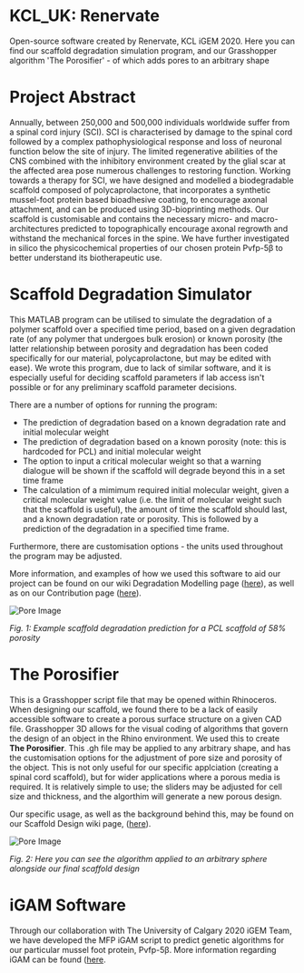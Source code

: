 # KCL_UK: Renervate
Open-source software created by Renervate, KCL iGEM 2020. Here you can find our scaffold degradation simulation program, and our Grasshopper algorithm 'The Porosifier' - of which adds pores to an arbitrary shape


# Project Abstract
Annually, between 250,000 and 500,000 individuals worldwide suffer from a spinal cord injury (SCI). SCI is characterised by damage to the spinal cord followed by a complex pathophysiological response and loss of neuronal function below the site of injury. The limited regenerative abilities of the CNS combined with the inhibitory environment created by the glial scar at the affected area pose numerous challenges to restoring function. Working towards a therapy for SCI, we have designed and modelled a biodegradable scaffold composed of polycaprolactone, that incorporates a synthetic mussel-foot protein based bioadhesive coating, to encourage axonal attachment, and can be produced using 3D-bioprinting methods. Our scaffold is customisable and contains the necessary micro- and macro-architectures predicted to topographically encourage axonal regrowth and withstand the mechanical forces in the spine. We have further investigated in silico the physicochemical properties of our chosen protein Pvfp-5β to better understand its biotherapeutic use.

# Scaffold Degradation Simulator
This MATLAB program can be utilised to simulate the degradation of a polymer scaffold over a specified time period, based on a given degradation rate (of any polymer that undergoes bulk erosion) or known porosity (the latter relationship between porosity and degradation has been coded specifically for our material, polycaprolactone, but may be edited with ease). We wrote this program, due to lack of similar software, and it is especially useful for deciding scaffold parameters if lab access isn't possible or for any preliminary scaffold parameter decisions.

There are a number of options for running the program:
* The prediction of degradation based on a known degradation rate and initial molecular weight
* The prediction of degradation based on a known porosity (note: this is hardcoded for PCL) and initial molecular weight
* The option to input a critical molecular weight so that a warning dialogue will be shown if the scaffold will degrade beyond this in a set time frame
* The calculation of a mimimum required initial molecular weight, given a critical molecular weight value (i.e. the limit of molecular weight such that the scaffold is useful), the amount of time the scaffold should last, and a known degradation rate or porosity. This is followed by a prediction of the degradation in a specified time frame.

Furthermore, there are customisation options - the units used throughout the program may be adjusted.

More information, and examples of how we used this software to aid our project can be found on our wiki Degradation Modelling page ([here](https://2020.igem.org/Team:KCL_UK/Degradation_Model)), as well as on our Contribution page ([here](https://2020.igem.org/Team:KCL_UK/Contribution)).

![Pore Image](https://2020.igem.org/wiki/images/4/4e/T--KCL_UK--DegradationRateGraph.png)

<i>Fig. 1: Example scaffold degradation prediction for a PCL scaffold of 58% porosity</i>

# The Porosifier
This is a Grasshopper script file that may be opened within Rhinoceros. When designing our scaffold, we found there to be a lack of easily accessible software to create a porous surface structure on a given CAD file. Grasshopper 3D allows for the visual coding of algorithms that govern the design of an object in the Rhino environment. We used this to create <b>The Porosifier</b>. This .gh file may be applied to any arbitrary shape, and has the customisation options for the adjustment of pore size and porosity of the object. This is not only useful for our specific applciation (creating a spinal cord scaffold), but for wider applications where a porous media is required. It is relatively simple to use; the sliders may be adjusted for cell size and thickness, and the algorthim will generate a new porous design. 

Our specific usage, as well as the background behind this, may be found on our Scaffold Design wiki page, ([here](https://2020.igem.org/Team:KCL_UK/Scaffold_Design)).

![Pore Image](https://2020.igem.org/wiki/images/1/13/T--KCL_UK--porething.png)

<i>Fig. 2: Here you can see the algorithm applied to an arbitrary sphere alongside our final scaffold design</i>

# iGAM Software 
Through our collaboration with The University of Calgary 2020 iGEM Team, we have developed the MFP iGAM script to predict genetic algorithms for our particular mussel foot protein, Pvfp-5β. More information regarding iGAM can be found ([here]((https://2020.igem.org/Team:Calgary/iGAM)).
